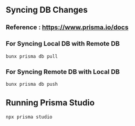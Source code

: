 ## Syncing DB Changes

### Reference : https://www.prisma.io/docs

### For Syncing Local DB with Remote DB

```
bunx prisma db pull
```

### For Syncing Remote DB with Local DB

```
bunx prisma db push
```

## Running Prisma Studio

```
npx prisma studio
```
